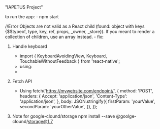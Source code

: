 "IAPETUS Project" 

to run the app:
    - npm start

//Error Objects are not valid as a React child (found: object with keys {$$typeof, type, key, ref, props, _owner, _store}). If you meant to render a collection of children, use an array instead.
    - fix: 
    
1. Handle keyboard
    - import 
        { KeyboardAvoidingView, Keyboard, TouchableWithoutFeedback } from 'react-native';
    - using: 
        <KeyboardAvoidingView
                style={styles.container}
                behavior="padding"
                enabled
            ></KeyboardAvoidingView>
    -

2. Fetch API
    - Using
        fetch('https://mywebsite.com/endpoint/', {
            method: 'POST',
            headers: {
                Accept: 'application/json',
                'Content-Type': 'application/json',
            },
            body: JSON.stringify({
                firstParam: 'yourValue',
                secondParam: 'yourOtherValue',
            }),
        });

3. Note for google-clound/storage
    npm install --save @goolge-clound/storage@1.7
    